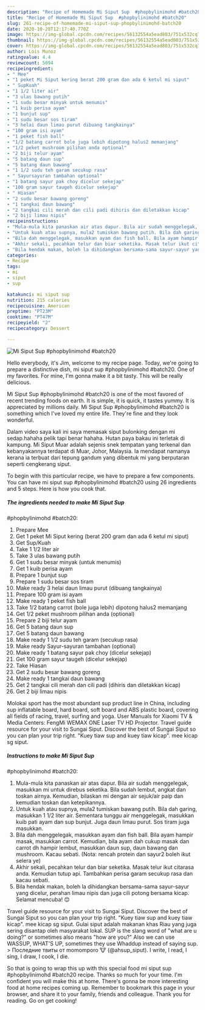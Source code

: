 ```yaml
---
description: "Recipe of Homemade Mi Siput Sup  #phopbylinimohd #batch20"
title: "Recipe of Homemade Mi Siput Sup  #phopbylinimohd #batch20"
slug: 261-recipe-of-homemade-mi-siput-sup-phopbylinimohd-batch20
date: 2020-10-28T12:17:40.770Z
image: https://img-global.cpcdn.com/recipes/56132554a5ead803/751x532cq70/mi-siput-sup-phopbylinimohd-batch20-resipi-foto-utama.jpg
thumbnail: https://img-global.cpcdn.com/recipes/56132554a5ead803/751x532cq70/mi-siput-sup-phopbylinimohd-batch20-resipi-foto-utama.jpg
cover: https://img-global.cpcdn.com/recipes/56132554a5ead803/751x532cq70/mi-siput-sup-phopbylinimohd-batch20-resipi-foto-utama.jpg
author: Lois Munoz
ratingvalue: 4.4
reviewcount: 5094
recipeingredient:
- " Mee"
- "1 peket Mi Siput kering berat 200 gram dan ada 6 ketul mi siput"
- " SupKuah"
- "1 1/2 liter air"
- "3 ulas bawang putih"
- "1 sudu besar minyak untuk menumis"
- "1 kuib perisa ayam"
- "1 bunjut sup"
- "1 sudu besar sos tiram"
- "3 helai daun limau purut dibuang tangkainya"
- "100 gram isi ayam"
- "1 peket fish ball"
- "1/2 batang carrot bole juga lebih dipotong halus2 memanjang"
- "1/2 peket mushroom pilihan anda optional"
- "2 biji telur ayam"
- "5 batang daun sup"
- "5 batang daun bawang"
- "1 1/2 sudu teh garam secukup rasa"
- " Sayursayuran tambahan optional"
- "1 batang sayur pak choy dicelur sekejap"
- "100 gram sayur taugeh dicelur sekejap"
- " Hiasan"
- "2 sudu besar bawang goreng"
- "1 tangkai daun bawang"
- "2 tangkai cili merah dan cili padi dihiris dan diletakkan kicap"
- "2 biji limau nipis"
recipeinstructions:
- "Mula-mula kita panaskan air atas dapur. Bila air sudah menggelegak, masukkan mi untuk direbus seketika. Bila sudah lembut, angkat dan toskan airnya. Kemudian, bilaskan mi dengan air sejuk/air paip dan kemudian toskan dan ketepikannya."
- "Untuk kuah atau supnya, mula2 tumiskan bawang putih. Bila dah garing, masukkan 1 1/2 liter air. Sementara tunggu air menggelegak, masukkan kuib pati ayam dan sup bunjut. Juga daun limau purut. Sos tiram juga masukkan."
- "Bila dah menggelegak, masukkan ayam dan fish ball. Bila ayam hampir masak, masukkan carrot. Kemudian, bila ayam dah cukup masak dan carrot dh hampir lembut, masukkan daun sup, daun bawang dan mushroom. Kacau sebati. (Nota: rencah protein dan sayur2 boleh ikut selera ye)"
- "Akhir sekali, pecahkan telur dan biar seketika. Masak telur ikut citarasa anda. Kemudian tutup api. Tambahkan perisa garam secukup rasa dan kacau sebati."
- "Bila hendak makan, boleh la dihidangkan bersama-sama sayur-sayur yang dicelur, perahan limau nipis dan juga cili potong bersama kicap. Selamat mencuba! 😊"
categories:
- Recipe
tags:
- mi
- siput
- sup

katakunci: mi siput sup 
nutrition: 215 calories
recipecuisine: American
preptime: "PT23M"
cooktime: "PT47M"
recipeyield: "2"
recipecategory: Dessert

---
```



![Mi Siput Sup 
#phopbylinimohd #batch20](https://img-global.cpcdn.com/recipes/56132554a5ead803/751x532cq70/mi-siput-sup-phopbylinimohd-batch20-resipi-foto-utama.jpg)

Hello everybody, it's Jim, welcome to my recipe page. Today, we're going to prepare a distinctive dish, mi siput sup 
#phopbylinimohd #batch20. One of my favorites. For mine, I'm gonna make it a bit tasty. This will be really delicious.

Mi Siput Sup 
#phopbylinimohd #batch20 is one of the most favored of recent trending foods on earth. It is simple, it is quick, it tastes yummy. It is appreciated by millions daily. Mi Siput Sup 
#phopbylinimohd #batch20 is something which I've loved my entire life. They're fine and they look wonderful.

Dalam video saya kali ini saya memasak siput bulonking dengan mi sedap.hahaha pelik tapi benar hahaha. Hutan paya bakau ini terletak di kampung. Mi Siput Muar adalah sejenis snek tempatan yang terkenal dan kebanyakannya terdapat di Muar, Johor, Malaysia. Ia mendapat namanya kerana ia terbuat dari tepung gandum yang dibentuk mi yang berputaran seperti cengkerang siput.


To begin with this particular recipe, we have to prepare a few components. You can have mi siput sup 
#phopbylinimohd #batch20 using 26 ingredients and 5 steps. Here is how you cook that.

<!--inarticleads1-->

##### The ingredients needed to make Mi Siput Sup 
#phopbylinimohd #batch20:

1. Prepare  Mee
1. Get 1 peket Mi Siput kering (berat 200 gram dan ada 6 ketul mi siput)
1. Get  Sup/Kuah
1. Take 1 1/2 liter air
1. Take 3 ulas bawang putih
1. Get 1 sudu besar minyak (untuk menumis)
1. Get 1 kuib perisa ayam
1. Prepare 1 bunjut sup
1. Prepare 1 sudu besar sos tiram
1. Make ready 3 helai daun limau purut (dibuang tangkainya)
1. Prepare 100 gram isi ayam
1. Make ready 1 peket fish ball
1. Take 1/2 batang carrot (bole juga lebih) dipotong halus2 memanjang
1. Get 1/2 peket mushroom pilihan anda (optional)
1. Prepare 2 biji telur ayam
1. Get 5 batang daun sup
1. Get 5 batang daun bawang
1. Make ready 1 1/2 sudu teh garam (secukup rasa)
1. Make ready  Sayur-sayuran tambahan (optional)
1. Make ready 1 batang sayur pak choy (dicelur sekejap)
1. Get 100 gram sayur taugeh (dicelur sekejap)
1. Take  Hiasan
1. Get 2 sudu besar bawang goreng
1. Make ready 1 tangkai daun bawang
1. Get 2 tangkai cili merah dan cili padi (dihiris dan diletakkan kicap)
1. Get 2 biji limau nipis


Molokai sport has the most abundant sup product line in China, including sup inflatable board, hard board, soft board and ABS plastic board, covering all fields of racing, travel, surfing and yoga. User Manuals for Xiaomi TV &amp; Media Centers: FengMi WEMAX ONE Laser TV HD Projector. Travel guide resource for your visit to Sungai Siput. Discover the best of Sungai Siput so you can plan your trip right. &#34;Kuey tiaw sup and kuey tiaw kicap&#34;. mee kicap sg siput. 

<!--inarticleads2-->

##### Instructions to make Mi Siput Sup 
#phopbylinimohd #batch20:

1. Mula-mula kita panaskan air atas dapur. Bila air sudah menggelegak, masukkan mi untuk direbus seketika. Bila sudah lembut, angkat dan toskan airnya. Kemudian, bilaskan mi dengan air sejuk/air paip dan kemudian toskan dan ketepikannya.
1. Untuk kuah atau supnya, mula2 tumiskan bawang putih. Bila dah garing, masukkan 1 1/2 liter air. Sementara tunggu air menggelegak, masukkan kuib pati ayam dan sup bunjut. Juga daun limau purut. Sos tiram juga masukkan.
1. Bila dah menggelegak, masukkan ayam dan fish ball. Bila ayam hampir masak, masukkan carrot. Kemudian, bila ayam dah cukup masak dan carrot dh hampir lembut, masukkan daun sup, daun bawang dan mushroom. Kacau sebati. (Nota: rencah protein dan sayur2 boleh ikut selera ye)
1. Akhir sekali, pecahkan telur dan biar seketika. Masak telur ikut citarasa anda. Kemudian tutup api. Tambahkan perisa garam secukup rasa dan kacau sebati.
1. Bila hendak makan, boleh la dihidangkan bersama-sama sayur-sayur yang dicelur, perahan limau nipis dan juga cili potong bersama kicap. Selamat mencuba! 😊


Travel guide resource for your visit to Sungai Siput. Discover the best of Sungai Siput so you can plan your trip right. &#34;Kuey tiaw sup and kuey tiaw kicap&#34;. mee kicap sg siput. Gulai siput adalah makanan khas Riau yang juga sering disantap oleh masyarakat lokal. SUP is the slang word of &#34;what are u doing?&#34; or sometimes also means &#34;how are you?&#34; Also we can use WASSUP, WHAT&#39;S UP, sometimes they use Whaddup instead of saying sup. &gt; Последние твиты от momomporo 🐮 (@ahsup_siput). I write, I read, I sing, I draw, I cook, I die. 

So that is going to wrap this up with this special food mi siput sup 
#phopbylinimohd #batch20 recipe. Thanks so much for your time. I'm confident you will make this at home. There's gonna be more interesting food at home recipes coming up. Remember to bookmark this page in your browser, and share it to your family, friends and colleague. Thank you for reading. Go on get cooking!
